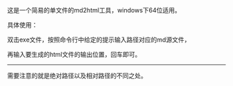 这是一个简易的单文件的md2html工具，windows下64位适用。

具体使用：

双击exe文件，按照命令行中给定的提示输入路径对应的md源文件，

再输入要生成的html文件的输出位置，回车即可。

----

需要注意的就是绝对路径以及相对路径的不同之处。
